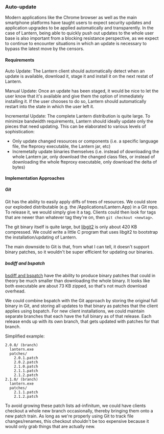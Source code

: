 ### Auto-update

Modern applications like the Chrome browser as well as the main smartphone platforms have taught users to expect security updates and application upgrades to be applied automatically and transparently.  In the case of Lantern, being able to quickly push out updates to the whole user base is also important from a blocking resistance perspective, as we expect to continue to encounter situations in which an update is necessary to bypass the latest move by the censors.

#### Requirements

Auto Update: The Lantern client should automatically detect when an update is available, download it, stage it and install it on the next restat of Lantern.

Manual Update: Once an update has been staged, it would be nice to let the user know that it's available and give them the option of immediately installing it.  If the user chooses to do so, Lantern should automatically restart into the state in which the user left it.

Incremental Update: The complete Lantern distribution is quite large.  To minimize bandwidth requirements, Lantern should ideally update only the pieces that need updating.  This can be elaborated to various levels of sophistication:

- Only update changed resources or components (i.e. a specific language file, the fteproxy executable, the Lantern jar, etc)
- Incremetally update binaries themselves (i.e. instead of downloading the whole Lantern jar, only download the changed class files, or instead of downloading the whole fteproxy executable, only download the delta of bytes)

#### Implementation Approaches

##### Git

Git has the ability to easily apply diffs of trees of resources.  We could store our exploded distributable (e.g. the /Applications/Lantern.App) in a Git repo.  To release it, we would simply give it a tag.  Clients could then look for tags that are newer than whatever tag they're on, then `git checkout <newtag>`.

The git binary itself is quite large, but [libgit2](http://libgit2.github.com/) is only about 420 KB compressed.  We could write a little C program that uses libgit2 to bootstrap the installation/updating of Lantern.

The main downside to Git is that, from what I can tell, it doesn't support binary patches, so it wouldn't be super efficient for updating our binaries.

##### bsdiff and bspatch

[bsdiff and bspatch](http://www.daemonology.net/bsdiff/) have the ability to produce binary patches that could in theory be much smaller than downloading the whole binary.  It looks like both executable are about 73 KB zipped, so that's not much download overhead.

We could combine bspatch with the Git approach by storing the original full binary in Git, and storing all updates to that binary as patches that the client applies using bspatch.  For new client installations, we could maintain separate branches that each have the full binary as of that release.  Each release ends up with its own branch, that gets updated with patches for that branch.

Simplified example:

```
2.0.0/ (branch)
  lantern.exe
  patches/
    2.0.1.patch
    2.0.2.patch
    2.1.0.patch
    2.1.1.patch
    2.1.2.patch
2.1.0/ (branch)
  lantern.exe
  patches/
    2.1.1.patch
    2.1.2.patch
```

To avoid growing these patch lists ad-infinitum, we could have clients checkout a whole new branch occasionally, thereby bringing them onto a new patch train.  As long as we're properly using Git to track file changes/renames, this checkout shouldn't be too expensive because it would only grab things that are actually new.








